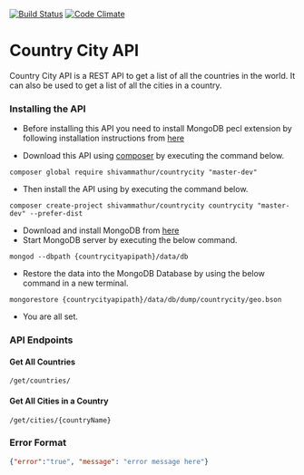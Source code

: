 [![Build Status](https://travis-ci.org/shivammathur/countrycity.svg?branch=master)](https://travis-ci.org/shivammathur/countrycity)
[![Code Climate](https://codeclimate.com/github/shivammathur/countrycity/badges/gpa.svg)](https://codeclimate.com/github/shivammathur/countrycity)

# Country City API
Country City API is a REST API to get a list of all the countries in the world. It can also be used to get a list of all the cities in a country.

### Installing the API

- Before installing this API you need to install MongoDB pecl extension by following installation instructions from [here](http://php.net/manual/en/mongodb.installation.php)

- Download this API using [composer](https://getcomposer.org/download/) by executing the command below.
```
composer global require shivammathur/countrycity "master-dev"
```
- Then install the API using by executing the command below.
```
composer create-project shivammathur/countrycity countrycity "master-dev" --prefer-dist
```
- Download and install MongoDB from [here](https://www.mongodb.org/downloads#production)
- Start MongoDB server by executing the below command.
```
mongod --dbpath {countrycityapipath}/data/db
```

- Restore the data into the MongoDB Database by using the below command in a new terminal.
```
mongorestore {countrycityapipath}/data/db/dump/countrycity/geo.bson
```

- You are all set.

### API Endpoints

#### Get All Countries
```
/get/countries/
```

#### Get All Cities in a Country
```
/get/cities/{countryName}
```

### Error Format
```json
{"error":"true", "message": "error message here"}
```                

